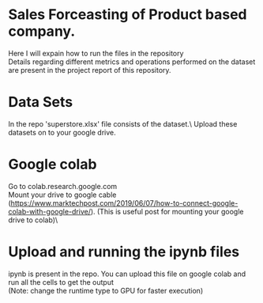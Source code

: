 # Sales Forceasting of Product based company. 

Here I will expain how to run the files in the repository \
Details regarding different metrics and operations performed on the dataset are present in the project report of this repository.

# Data Sets

In the repo 'superstore.xlsx' file consists of the dataset.\ 
Upload these datasets on to your google drive.

#  Google colab

Go to colab.research.google.com \
Mount your drive to google cable (https://www.marktechpost.com/2019/06/07/how-to-connect-google-colab-with-google-drive/). (This is useful post for mounting your google drive to colab)\

# Upload and running the ipynb files

ipynb is present in the repo. You can upload this file on google colab and run all the cells to get the output\
(Note: change the runtime type to GPU for faster execution)

